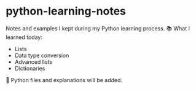 # python-learning-notes
Notes and examples I kept during my Python learning process.
📚 What I learned today:
- Lists
- Data type conversion
- Advanced lists
- Dictionaries

📌 Python files and explanations will be added.
